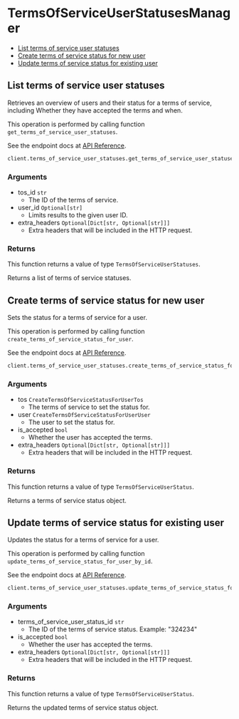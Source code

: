 # TermsOfServiceUserStatusesManager

- [List terms of service user statuses](#list-terms-of-service-user-statuses)
- [Create terms of service status for new user](#create-terms-of-service-status-for-new-user)
- [Update terms of service status for existing user](#update-terms-of-service-status-for-existing-user)

## List terms of service user statuses

Retrieves an overview of users and their status for a
terms of service, including Whether they have accepted
the terms and when.

This operation is performed by calling function `get_terms_of_service_user_statuses`.

See the endpoint docs at
[API Reference](https://developer.box.com/reference/get-terms-of-service-user-statuses/).

<!-- sample get_terms_of_service_user_statuses -->

```python
client.terms_of_service_user_statuses.get_terms_of_service_user_statuses(tos_id=tos.id, user_id=user.id)
```

### Arguments

- tos_id `str`
  - The ID of the terms of service.
- user_id `Optional[str]`
  - Limits results to the given user ID.
- extra_headers `Optional[Dict[str, Optional[str]]]`
  - Extra headers that will be included in the HTTP request.

### Returns

This function returns a value of type `TermsOfServiceUserStatuses`.

Returns a list of terms of service statuses.

## Create terms of service status for new user

Sets the status for a terms of service for a user.

This operation is performed by calling function `create_terms_of_service_status_for_user`.

See the endpoint docs at
[API Reference](https://developer.box.com/reference/post-terms-of-service-user-statuses/).

<!-- sample post_terms_of_service_user_statuses -->

```python
client.terms_of_service_user_statuses.create_terms_of_service_status_for_user(tos=CreateTermsOfServiceStatusForUserTos(type=CreateTermsOfServiceStatusForUserTosTypeField.TERMS_OF_SERVICE.value, id=tos.id), user=CreateTermsOfServiceStatusForUserUser(type=CreateTermsOfServiceStatusForUserUserTypeField.USER.value, id=user.id), is_accepted=False)
```

### Arguments

- tos `CreateTermsOfServiceStatusForUserTos`
  - The terms of service to set the status for.
- user `CreateTermsOfServiceStatusForUserUser`
  - The user to set the status for.
- is_accepted `bool`
  - Whether the user has accepted the terms.
- extra_headers `Optional[Dict[str, Optional[str]]]`
  - Extra headers that will be included in the HTTP request.

### Returns

This function returns a value of type `TermsOfServiceUserStatus`.

Returns a terms of service status object.

## Update terms of service status for existing user

Updates the status for a terms of service for a user.

This operation is performed by calling function `update_terms_of_service_status_for_user_by_id`.

See the endpoint docs at
[API Reference](https://developer.box.com/reference/put-terms-of-service-user-statuses-id/).

<!-- sample put_terms_of_service_user_statuses_id -->

```python
client.terms_of_service_user_statuses.update_terms_of_service_status_for_user_by_id(terms_of_service_user_status_id=created_tos_user_status.id, is_accepted=True)
```

### Arguments

- terms_of_service_user_status_id `str`
  - The ID of the terms of service status. Example: "324234"
- is_accepted `bool`
  - Whether the user has accepted the terms.
- extra_headers `Optional[Dict[str, Optional[str]]]`
  - Extra headers that will be included in the HTTP request.

### Returns

This function returns a value of type `TermsOfServiceUserStatus`.

Returns the updated terms of service status object.

